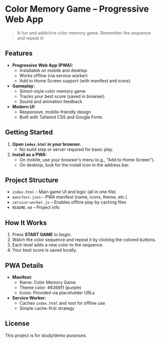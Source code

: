 # Color Memory Game – Progressive Web App

>A fun and addictive color memory game. Remember the sequence and repeat it!

## Features

- **Progressive Web App (PWA):**
  - Installable on mobile and desktop
  - Works offline (via service worker)
  - Add to Home Screen support (with manifest and icons)
- **Gameplay:**
  - Simon-style color memory game
  - Tracks your best score (saved in browser)
  - Sound and animation feedback
- **Modern UI:**
  - Responsive, mobile-friendly design
  - Built with Tailwind CSS and Google Fonts

## Getting Started

1. **Open `index.html` in your browser.**
   - No build step or server required for basic play.
2. **Install as a PWA:**
   - On mobile, use your browser's menu (e.g., "Add to Home Screen").
   - On desktop, look for the install icon in the address bar.

## Project Structure

- `index.html` – Main game UI and logic (all in one file)
- `manifest.json` – PWA manifest (name, icons, theme, etc.)
- `service-worker.js` – Enables offline play by caching files
- `README.md` – Project info

## How It Works

1. Press **START GAME** to begin.
2. Watch the color sequence and repeat it by clicking the colored buttons.
3. Each level adds a new color to the sequence.
4. Your best score is saved locally.

## PWA Details

- **Manifest:**
  - Name: Color Memory Game
  - Theme color: #6366f1 (purple)
  - Icons: Provided via placeholder URLs
- **Service Worker:**
  - Caches `index.html` and root for offline use
  - Simple cache-first strategy

## License

This project is for study/demo purposes.
